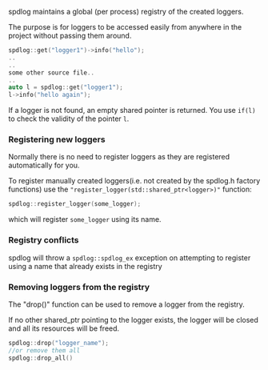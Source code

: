 spdlog maintains a global (per process) registry of the created loggers.

The purpose is for loggers to be accessed easily from anywhere in the project without passing them around.

```c++
spdlog::get("logger1")->info("hello");
.. 
.. 
some other source file..
..
auto l = spdlog::get("logger1");
l->info("hello again");
```

If a logger is not found, an empty shared pointer is returned. You use `if(l)` to check the validity of the pointer `l`.

### Registering new loggers
Normally  there is no need to register loggers as they are registered automatically for you.

To register manually created loggers(i.e. not created by the spdlog.h factory functions) use the ```"register_logger(std::shared_ptr<logger>)"``` function:
```c++
spdlog::register_logger(some_logger);
```
which will register ```some_logger``` using its name.

### Registry conflicts
spdlog will throw a ```spdlog::spdlog_ex``` exception  on attempting to register using a name that already exists in the registry

### Removing loggers from the registry
The "drop()" function can be used to remove a logger from the registry.

If no other shared_ptr pointing to the logger exists, the logger will be closed and all its resources will be freed.
```c++
spdlog::drop("logger_name");
//or remove them all
spdlog::drop_all()
```
